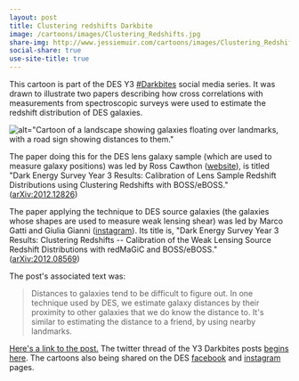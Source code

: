 ```yaml
---
layout: post
title: Clustering redshifts Darkbite
image: /cartoons/images/Clustering_Redshifts.jpg
share-img: http://www.jessiemuir.com/cartoons/images/Clustering_Redshifts.jpg
social-share: true
use-site-title: true
---
```


This cartoon is part of the DES Y3 [#Darkbites](https://twitter.com/hashtag/darkbites?src=hashtag_click) social media series. It was drawn to illustrate two papers describing how cross correlations with measurements from spectroscopic surveys were used to estimate the redshift distribution of DES galaxies.

![alt="Cartoon of a landscape showing galaxies floating over landmarks, with a road sign showing distances to them."](/cartoons/images/Clustering_Redshifts.jpg)

The paper doing this for the DES lens galaxy sample (which are used to measure galaxy positions) was led by Ross Cawthon ([website](https://sites.google.com/view/rosscawthon)), is titled  "Dark Energy Survey Year 3 Results: Calibration of Lens Sample Redshift Distributions using Clustering Redshifts with BOSS/eBOSS." ([arXiv:2012.12826](https://arxiv.org/abs/2012.12826))

The paper applying the technique to DES source galaxies (the galaxies whose shapes are used to measure weak lensing shear) was led by Marco Gatti  and Giulia Gianni ([instagram](https://www.instagram.com/astrowberries/)). Its title is, "Dark Energy Survey Year 3 Results: Clustering Redshifts -- Calibration of the Weak Lensing Source Redshift Distributions with redMaGiC and BOSS/eBOSS." ([arXiv:2012.08569](https://arxiv.org/abs/2012.08569))


The post's associated text was:

> Distances to galaxies tend to be difficult to figure out. In one technique used by DES, we estimate galaxy distances by their proximity to other galaxies that we do know the distance to. It's similar to estimating the distance to a friend, by using nearby landmarks.


[Here's a link to the post.](https://twitter.com/theDESurvey/status/1347600149963423744) The twitter thread of the Y3 Darkbites posts [begins here](https://twitter.com/theDESurvey/status/1334937310606004227). The cartoons also being shared on the DES [facebook](https://www.facebook.com/darkenergysurvey) and [instagram](https://www.instagram.com/darkenergysurvey/) pages.


